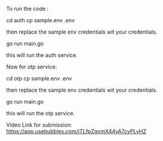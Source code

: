 To run the code :

cd auth
cp sample.env .env 

then replace the sample env credentials wit your credentials.

go run main.go

this will run the auth service.

Now for otp service: 

cd otp
cp sample.env .env 

then replace the sample env credentials wit your credentials.

go run main.go

this will run the otp service.

Video Link for submission: https://app.usebubbles.com/iTLfpZgvmX44yA7cvPLyHZ
